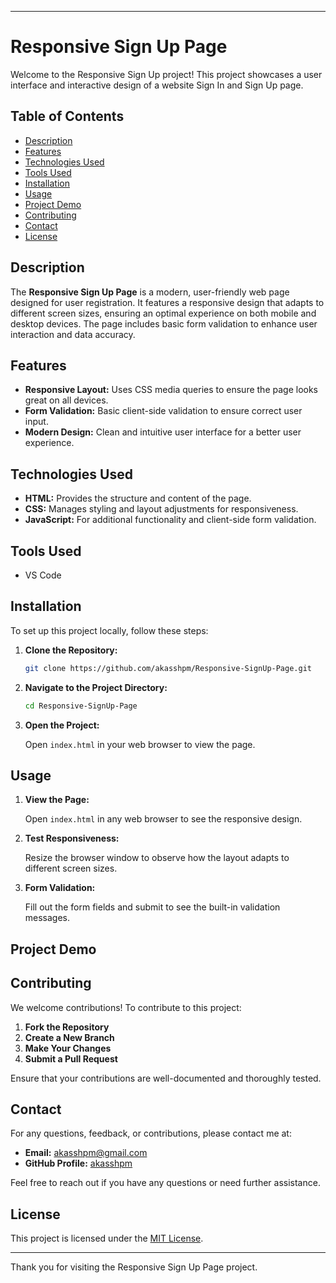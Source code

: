 
---

# Responsive Sign Up Page

Welcome to the Responsive Sign Up project! This project showcases a user interface and interactive design of a website Sign In and Sign Up page.

## Table of Contents

- [Description](#description)
- [Features](#features)
- [Technologies Used](#technologies-used)
- [Tools Used](#tools-used)
- [Installation](#installation)
- [Usage](#usage)
- [Project Demo](#project-demo)
- [Contributing](#contributing)
- [Contact](#contact)
- [License](#license)

## Description

The **Responsive Sign Up Page** is a modern, user-friendly web page designed for user registration. It features a responsive design that adapts to different screen sizes, ensuring an optimal experience on both mobile and desktop devices. The page includes basic form validation to enhance user interaction and data accuracy.

## Features

- **Responsive Layout:** Uses CSS media queries to ensure the page looks great on all devices.
- **Form Validation:** Basic client-side validation to ensure correct user input.
- **Modern Design:** Clean and intuitive user interface for a better user experience.

## Technologies Used

- **HTML:** Provides the structure and content of the page.
- **CSS:** Manages styling and layout adjustments for responsiveness.
- **JavaScript:** For additional functionality and client-side form validation.

## Tools Used
 
- VS Code 

## Installation

To set up this project locally, follow these steps:

1. **Clone the Repository:**

   ```bash
   git clone https://github.com/akasshpm/Responsive-SignUp-Page.git
   ```

2. **Navigate to the Project Directory:**

   ```bash
   cd Responsive-SignUp-Page
   ```

3. **Open the Project:**

   Open `index.html` in your web browser to view the page.

## Usage

1. **View the Page:**

   Open `index.html` in any web browser to see the responsive design.

2. **Test Responsiveness:**

   Resize the browser window to observe how the layout adapts to different screen sizes.

3. **Form Validation:**

   Fill out the form fields and submit to see the built-in validation messages.

## Project Demo

## Contributing

We welcome contributions! To contribute to this project:

1. **Fork the Repository**
2. **Create a New Branch**
3. **Make Your Changes**
4. **Submit a Pull Request**

Ensure that your contributions are well-documented and thoroughly tested.

## Contact

For any questions, feedback, or contributions, please contact me at:

- **Email:** akasshpm@gmail.com
- **GitHub Profile:** [akasshpm](https://github.com/akasshpm)

Feel free to reach out if you have any questions or need further assistance.

## License

This project is licensed under the [MIT License](LICENSE).

---

Thank you for visiting the Responsive Sign Up Page project. 



